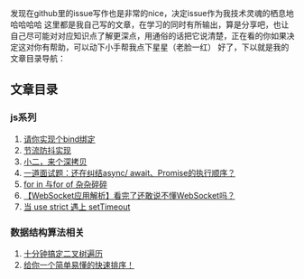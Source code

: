 发现在github里的issue写作也是非常的nice，决定issue作为我技术灵魂的栖息地哈哈哈哈
这里都是我自己写的文章，在学习的同时有所输出，算是分享吧，也让自己尽可能对对应知识点了解更深点，用通俗的话把它说清楚，正在看的你如果决定这对你有帮助，可以动下小手帮我点下星星（老脸一红）
好了，下以就是我的文章目录导航：


## 文章目录
### js系列

1. [请你实现个bind绑定](https://github.com/kejianfeng/daily-writing/issues/1)
2. [节流防抖实现](https://github.com/kejianfeng/daily-writing/issues/2)
3. [小二，来个深拷贝](https://github.com/kejianfeng/daily-writing/issues/5)
4. [一道面试题：还在纠结async/ await、Promise的执行顺序？](https://github.com/kejianfeng/daily-writing/issues/7)
5. [for in 与for of 杂杂碎碎](https://github.com/kejianfeng/daily-writing/issues/8)
6. [【WebSocket应用解析】看完了还敢说不懂WebSocket吗？](https://github.com/kejianfeng/daily-writing/issues/9)
7. [当 use strict 遇上 setTimeout](https://github.com/kejianfeng/daily-writing/issues/10)

### 数据结构算法相关

1. [十分钟搞定二叉树遍历](https://github.com/kejianfeng/daily-writing/issues/3)
2. [给你一个简单易懂的快速排序！](https://github.com/kejianfeng/daily-writing/issues/6)
